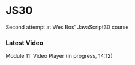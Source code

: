 # JS30
Second attempt at Wes Bos' JavaScript30 course

### Latest Video
Module 11: Video Player (in progress, 14:12)